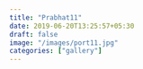 ```yaml
---
title: "Prabhat11"
date: 2019-06-20T13:25:57+05:30
draft: false
image: "/images/port11.jpg"
categories: ["gallery"]
---
```


